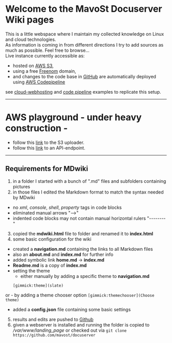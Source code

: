 # Welcome to the MavoSt Docuserver Wiki pages
This is a little webspace where I maintain my collected knowledge on Linux and cloud technologies.  
As information is coming in from different directions I try to add sources as much as possible.
Feel free to browse...  
Live instance currently accessible as:  
  - hosted on [AWS S3](https://docs.aws.amazon.com/AmazonS3/latest/userguide/WebsiteHosting.html),  
  - using a free [Freenom](https://www.freenom.com/en/index.html?lang=en) domain,  
  - and changes to the code base in [GitHub](https://github.com/mavost/docuserver) are automatically deployed using [AWS Codepipeline](https://aws.amazon.com/codepipeline/?nc=bc&pg=pr)

see [cloud-webhosting](https://rajesh-r6r.medium.com/hosting-a-free-website-on-aws-s3-with-freenom-domains-for-dummies-a363aac39b1e) 
and [code pipeline](https://james-turner.medium.com/connecting-github-to-aws-codepipeline-ce19a4a2f213) examples to replicate this setup.

---
# AWS playground - under heavy construction - 
- follow this [link](uploader/index.html) to the S3 uploader.
- follow this [link](https://api.mavost.ml/greetings) to an API-endpoint.

---
## Requirements for MDwiki
1. in a folder I started with a bunch of ".md" files and subfolders containing pictures
2. in those files I edited the Markdown format to match the syntax needed by MDwiki
  - no *xml*, *console*, *shell*, *property* tags in code blocks
  - eliminated manual arrows "-->"
  - indented code blocks may not contain manual horizontal rulers "--------"
3. copied the **mdwiki.html** file to folder and renamed it to **index.html**
4. some basic configuration for the wiki
  - created a **navigation.md** containing the links to all Markdown files
  - also an **about.md** and **index.md** for further info
  - added symbolic link **home.md** &rightarrow; **index.md**
  - **Readme.md** is a copy of **index.md**
  - setting the theme 
    - either manually by adding a specific theme to **navigation.md**
    ```
    [gimmick:theme](slate)
    ```
  or
    - by adding a theme chooser option
    ```
    [gimmick:themechooser](Choose theme)
    ```
  - added a **config.json** file containing some basic settings
5. results and edits are pushed to [Github](https://github.com/mavost/docuserver)
6. given a webserver is installed and running the folder is copied to */var/www/landing_page*
or checked out via  `git clone https://github.com/mavost/docuserver`
